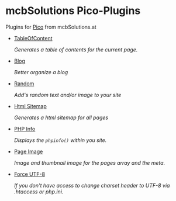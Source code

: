 # mcbSolutions Pico-Plugins

Plugins for [Pico] from mcbSolutions.at

+ [TableOfContent](./mcb_TableOfContent/README.md)
  
    *Generates a table of contents for the current page.*

+ [Blog](./mcb_Blog/README.md)

    *Better organize a blog*
  
+ [Random](./mcb_Random/README.md)

    *Add's random text and/or image to your site*

+ [Html Sitemap](./mcb_HtmlSitemap/README.md)
  
    *Generates a html sitemap for all pages*

+ [PHP Info](./mcb_PhpInfo/README.md)
  
    *Displays the `phpinfo()` within you site.*

+ [Page Image](./mcb_PageImage/README.md)
  
    *Image and thumbnail image for the pages array and the meta.*

+ [Force UTF-8](./mcb_ForceUtf8/README.md)
  
    *If you don't have access to change charset header to UTF-8 via .htaccess or php.ini.*



[Pico]:(http://pico.dev7studios.com)